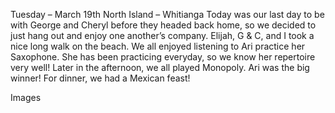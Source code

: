 Tuesday – March 19th
North Island – Whitianga
Today was our last day to be with George and Cheryl before they headed back
home, so we decided to just hang out and enjoy one another’s company. Elijah,
G & C, and I took a nice long walk on the beach. We all enjoyed listening to Ari
practice her Saxophone. She has been practicing everyday, so we know her
repertoire very well! Later in the afternoon, we all played Monopoly. Ari was the
big winner! For dinner, we had a Mexican feast!

Images

